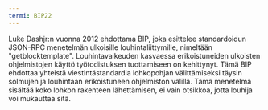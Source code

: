 ```yaml
---
termi: BIP22
---
```


Luke Dashjr:n vuonna 2012 ehdottama BIP, joka esittelee standardoidun JSON-RPC menetelmän ulkoisille louhintaliittymille, nimeltään "getblocktemplate". Louhintavaikeuden kasvaessa erikoistuneiden ulkoisten ohjelmistojen käyttö työtodistuksen tuottamiseen on kehittynyt. Tämä BIP ehdottaa yhteistä viestintästandardia lohkopohjan välittämiseksi täysin solmujen ja louhintaan erikoistuneen ohjelmiston välillä. Tämä menetelmä sisältää koko lohkon rakenteen lähettämisen, ei vain otsikkoa, jotta louhija voi mukauttaa sitä.